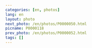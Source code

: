 ```yaml
---
categories: [en, photos]
lang: en
layout: photo
next_photo: /en/photos/P0000050.html
picname: P0000118
prev_photo: /en/photos/P0000052.html
tags: []
---
```

